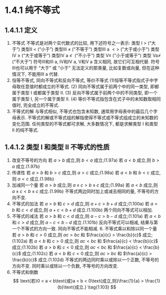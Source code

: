 # 1.4.1 纯不等式
## 1.4.1.1 定义
1. 不等式
不等式是对两个实代数式的比较, 用下述符号之一表示:
类型 I > (“大于”) 类型II $<$ (“小于”)
类型III $\neq$ ("不等于") 类型III a $<  >$ ("大于或小于")
类型IV $\geq$ (“大于或等于”) 类型IV a $\nless  \;$ (“不小于”)
类型 $\mathrm{V} \leq$ ("小于或等于") 类型 $\mathrm{{Va}} \ngtr$ (“不大于”)
符号III和III a, IV和IV a, V和V a 含义相同, 故它们可互相代替. 符号III也可以用于 “大于” 或 “小于” 无法定义的那类量, 比如复数或向量, 但在这种情况下, 不能用III a 代替.
2. 恒等不等式, 同向不等式和反向不等式, 等价不等式
(1)恒等不等式指式子中字母取任意值时都成立的不等式.
(2) 同向不等式属于前两个中的同一类型, 即都属于类型 I 或都属于类型 II.
(3) 反向不等式属于前两个中的不同类型, 即一个属于类型 I, 另一个属于类型 II.
(4) 等价不等式指包含在式子中的未知数取相同值时, 完全成立的不等式.
3. 不等式的解
与等式相似, 不等式也包含未知数, 通常用字母表中的最后几个字母表示. 不等式的解或不等式组的解指使得不等式或不等式组成立的未知数的变化范围.
任何类型的不等式都可求解, 大多数情况下, 都是求解类型 I 和类型 II 的纯不等式.
## 1.4.1.2 类型 I 和类型 II 不等式的性质
1. 改变不等号的方向
若 $a > b$ 成立,则 $b < a$ 成立;(1.97a)
若 $a < b$ 成立,则 $b > a$ 成立.(1.97b)
2. 传递性
若 $a > b$ 和 $b > c$ 成立,则 $a > c$ 成立;(1.98a)
若 $a < b$ 和 $b < c$ 成立,则 $a < c$ 成立.(1.98b)
3. 加减同一个量
若 $a > b$ 成立,则 $a \pm  c > b \pm  c$ 成立;(1.99a)
若 $a < b$ 成立,则 $a \pm  c < b \pm  c$ 成立.(1.99b)
不等式两边同时加上或减去相同的量, 不等号的方向不变.
4. 不等式的加法
若 $a > b$ 和 $c > d$ 成立,则 $a + c > b + d$ 成立;(1.100a)
若 $a < b$ 和 $c < d$ 成立,则 $a + c < b + d$ 成立.(1.100b)
两个同向不等式可以相加.
5. 不等式的减法
若 $a > b$ 和 $c < d$ 成立,则 $a - c > b - d$ 成立;(1.101a)
若 $a < b$ 和 $c > d$ 成立,则 $a - c < b - d$ 成立.(1.101b)
反向不等式可以相减, 结果与第一个不等式的方向一致. 同向不等式不能相减. 6. 不等式乘以和除以同一个量
若 $a > b$ 和 $c > 0$ 成立,则 ${ac} > {bc}$ 和 $\frac{a}{c} > \frac{b}{c}$ 成立;(1.102a)
若 $a < b$ 和 $c > 0$ 成立,则 ${ac} < {bc}$ 和 $\frac{a}{c} < \frac{b}{c}$ 成立;(1.102b)
若 $a > b$ 和 $c < 0$ 成立,则 ${ac} < {bc}$ 和 $\frac{a}{c} < \frac{b}{c}$ 成立;(1.102c)
若 $a < b$ 和 $c < 0$ 成立,则 ${ac} > {bc}$ 和 $\frac{a}{c} > \frac{b}{c}$ 成立.(1.102d)
不等式的两边同时乘以或除以一个正数, 不等号的方向不变. 同时乘以或除以一个负数, 不等号的方向改变.
7. 不等式和倒数
$$
\text{若}0 < a < b\text{或}a < b < 0\text{成立,则}\frac{1}{a} > \frac{1}{b}\text{成立.} \tag{1.103}
$$